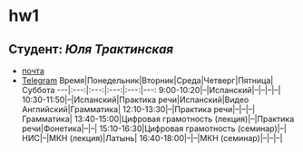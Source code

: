 # hw1
## **Студент**: _Юля Трактинская_
* [почта](mailto:julia-0599@yandex.ru)
* [Telegram](https://t.me/juliatrakt0599)
Время|Понедельник|Вторник|Среда|Четверг|Пятница|Суббота
---|:---:|:---:|:---:|:---:|---:
9:00-10:20|–|Испанский|–|–|–|–|
10:30-11:50|–|Испанский|Практика речи|Испанский|Видео Английский|Грамматика|
12:10-13:30|–|Практика речи|–|–|–|Грамматика|
13:40-15:00|Цифровая грамотность (лекция)|–|Практика речи|Фонетика|–|–|
15:10-16:30|Цифровая грамотность (семинар)|–|НИС|–|МКН (лекция)|Латынь|
16:40-18:00|–|–|МКН (семинар)|–|–|–|
